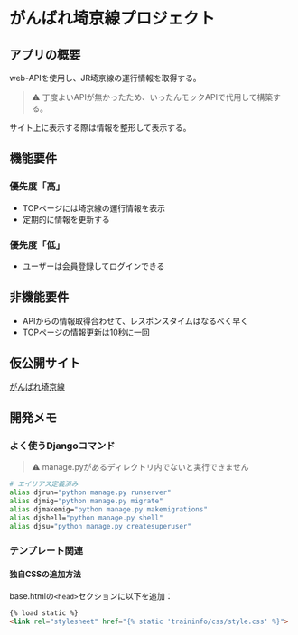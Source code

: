 # がんばれ埼京線プロジェクト

## アプリの概要
web-APIを使用し、JR埼京線の運行情報を取得する。
> ⚠️ 丁度よいAPIが無かったため、いったんモックAPIで代用して構築する。

サイト上に表示する際は情報を整形して表示する。

## 機能要件
### 優先度「高」
- TOPページには埼京線の運行情報を表示
- 定期的に情報を更新する

### 優先度「低」
- ユーザーは会員登録してログインできる

## 非機能要件
- APIからの情報取得合わせて、レスポンスタイムはなるべく早く
- TOPページの情報更新は10秒に一回

## 仮公開サイト
[がんばれ埼京線](https://ohirobot.github.io/ganbare-saikyo/)

## 開発メモ
### よく使うDjangoコマンド
> ⚠️ manage.pyがあるディレクトリ内でないと実行できません

```bash
# エイリアス定義済み
alias djrun="python manage.py runserver"
alias djmig="python manage.py migrate"
alias djmakemig="python manage.py makemigrations"
alias djshell="python manage.py shell"
alias djsu="python manage.py createsuperuser"
```

### テンプレート関連
#### 独自CSSの追加方法
base.htmlの`<head>`セクションに以下を追加：
```html
{% load static %}
<link rel="stylesheet" href="{% static 'traininfo/css/style.css' %}">
```